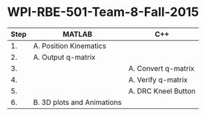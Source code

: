 # WPI-RBE-501-Team-8-Fall-2015

| Step | MATLAB| C++ |
| ------------- | ------------- | ------------- |
| 1. | A. Position Kinematics  | |
| 2. | A. Output q-matrix  | |
| 3. | |  A. Convert q-matrix |
| 4. | |  A. Verify q-matrix |
| 5. | |  A. DRC Kneel Button |
| 6. | B. 3D plots and Animations| |

